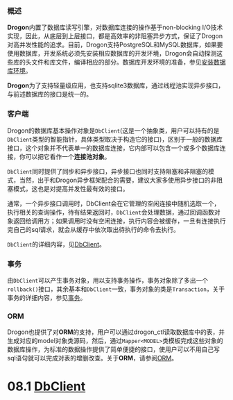### 概述

**Drogon**内置了数据库读写引擎，对数据库连接的操作基于non-blocking I/O技术实现，因此，从底层到上层接口，都是高效率的非阻塞异步方式，保证了Drogon对高并发性能的追求。目前，Drogon支持PostgreSQL和MySQL数据库，如果要使用数据库，开发系统必须先安装相应数据库的开发环境，Drogon会自动探测这些库的头文件和库文件，编译相应的部分。数据库开发环境的准备，参见[安装数据库环境](CHN-02-安装#数据库环境)。

**Drogon**为了支持轻量级应用，也支持sqlite3数据库，通过线程池实现异步接口，与前述数据库的接口是统一的。

### 客户端
Drogon的数据库基本操作对象是`DbClient`(这是一个抽象类，用户可以持有的是`DbClient`类型的智能指针，具体类型取决于构造它的接口)，区别于一般的数据库接口，这个对象并不代表单一的数据库连接，它内部可以包含一个或多个数据库连接，你可以把它看作一个**连接池对象**。

`DbClient`同时提供了同步和异步接口，异步接口也同时支持阻塞和非阻塞的模式，当然，出于和Drogon异步框架配合的需要，建议大家多使用异步接口的非阻塞模式，这也是对提高并发性最有效的接口。

通常，一个异步接口调用时，DbClient会在它管理的空闲连接中随机选取一个，执行相关的查询操作，待有结果返回时，`DbClient`会处理数据，通过回调函数对象返回给调用方；如果调用时没有空闲连接，执行内容会被缓存，一旦有连接执行完自己的sql请求，就会从缓存中依次取出待执行的命令去执行。

`DbClient`的详细内容，见[DbClient](CHN-08-1-数据库-DbClient)。

### 事务

由`DbClient`可以产生事务对象，用以支持事务操作，事务对象除了多出一个`rollback()`接口，其余基本和`DbClient`一致，事务对象的类是`Transaction`，关于事务的详细内容，参见[事务](CHN-08-2-数据库-事务)。

### ORM

Drogon也提供了对**ORM**的支持，用户可以通过drogon_ctl读取数据库中的表，并生成对应的model对象类源码，然后，通过`Mapper<MODEL>`类模板完成这些对象的数据库操作，为标准的数据操作提供了简单便捷的接口，使用户可以不用自己写sql语句就可以完成对表的增删改查。关于**ORM**，请参阅[ORM](CHN-08-3-数据库-ORM)。

# 08.1 [DbClient](CHN-08-1-%E6%95%B0%E6%8D%AE%E5%BA%93-Dbclient.md)





